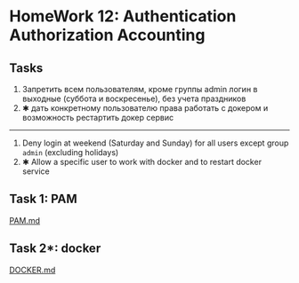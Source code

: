 # HomeWork 12: Authentication Authorization Accounting

## Tasks

1. Запретить всем пользователям, кроме группы admin логин в выходные (суббота и воскресенье), без учета праздников
2. ✱ дать конкретному пользователю права работать с докером и возможность рестартить докер сервис

---

1. Deny login at weekend (Saturday and Sunday) for all users except group `admin` (excluding holidays)
2. ✱ Allow a specific user to work with docker and to restart docker service

## Task 1: PAM

[PAM.md](./PAM.md)

## Task 2*: docker

[DOCKER.md](./DOCKER.md)
